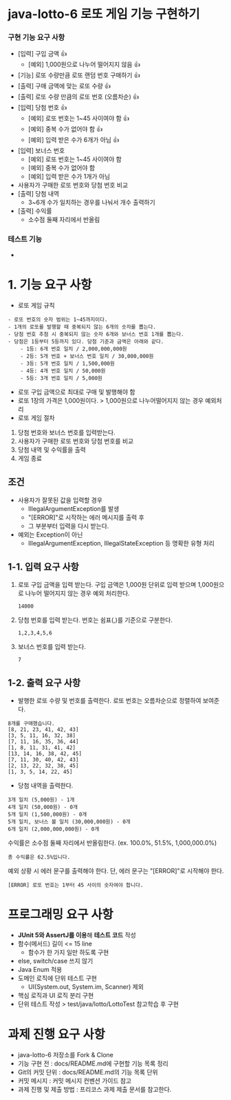 # java-lotto-6 로또 게임 기능 구현하기

### 구현 기능 요구 사항
- [입력] 구입 금액 :+1:
  - [예외] 1,000원으로 나누어 떨어지지 않음 :+1:
- [기능] 로또 수량만큼 로또 랜덤 번호 구매하기 :+1:
- [출력] 구매 금액에 맞는 로또 수량 :+1:
- [출력] 로또 수량 만큼의 로또 번호 (오름차순) :+1:
- [입력] 당첨 번호 :+1:
  - [예외] 로또 번호는 1~45 사이여야 함 :+1:
  - [예외] 중복 수가 없어야 함 :+1:
  - [예외] 입력 받은 수가 6개가 아님  :+1:
- [입력] 보너스 번호
  - [예외] 로또 번호는 1~45 사이여야 함
  - [예외] 중복 수가 없어야 함
  - [예외] 입력 받은 수가 1개가 아님
- 사용자가 구매한 로또 번호와 당첨 번호 비교
- [출력] 당첨 내역
  - 3~6개 수가 일치하는 경우를 나눠서 개수 출력하기
- [출력] 수익률
  - 소수점 둘째 자리에서 반올림

### 테스트 기능
- 


# 1. 기능 요구 사항
- 로또 게임 규칙
```
- 로또 번호의 숫자 범위는 1~45까지이다.
- 1개의 로또를 발행할 때 중복되지 않는 6개의 숫자를 뽑는다.
- 당첨 번호 추첨 시 중복되지 않는 숫자 6개와 보너스 번호 1개를 뽑는다.
- 당첨은 1등부터 5등까지 있다. 당첨 기준과 금액은 아래와 같다.
    - 1등: 6개 번호 일치 / 2,000,000,000원
    - 2등: 5개 번호 + 보너스 번호 일치 / 30,000,000원
    - 3등: 5개 번호 일치 / 1,500,000원
    - 4등: 4개 번호 일치 / 50,000원
    - 5등: 3개 번호 일치 / 5,000원
```
- 로또 구입 금액으로 최대로 구매 및 발행해야 함
- 로또 1장의 가격은 1,000원이다. > 1,000원으로 나누어떨어지지 않는 경우 예외처리
- 로또 게임 절차

1. 당첨 번호와 보너스 번호를 입력받는다. 
2. 사용자가 구매한 로또 번호와 당첨 번호를 비교
3. 당첨 내역 및 수익률을 출력
4. 게임 종료 

## 조건
- 사용자가 잘못된 값을 입력할 경우
  - IllegalArgumentException를 발생
  - "[ERROR]"로 시작하는 에러 메시지를 출력 후 
  - 그 부분부터 입력을 다시 받는다.
- 예외는 Exception이 아닌 
  - IllegalArgumentException, IllegalStateException 등 명확한 유형 처리

## 1-1. 입력 요구 사항
1. 로또 구입 금액을 입력 받는다. 구입 금액은 1,000원 단위로 입력 받으며 1,000원으로 나누어 떨어지지 않는 경우 예외 처리한다.

    ```14000```

2. 당첨 번호를 입력 받는다. 번호는 쉼표(,)를 기준으로 구분한다.

    ```1,2,3,4,5,6```
3. 보너스 번호를 입력 받는다.
   
    ```7```
## 1-2. 출력 요구 사항
- 발행한 로또 수량 및 번호를 출력한다. 로또 번호는 오름차순으로 정렬하여 보여준다.

```
8개를 구매했습니다.
[8, 21, 23, 41, 42, 43]
[3, 5, 11, 16, 32, 38]
[7, 11, 16, 35, 36, 44]
[1, 8, 11, 31, 41, 42]
[13, 14, 16, 38, 42, 45]
[7, 11, 30, 40, 42, 43]
[2, 13, 22, 32, 38, 45]
[1, 3, 5, 14, 22, 45]
```

- 당첨 내역을 출력한다.
```text
3개 일치 (5,000원) - 1개
4개 일치 (50,000원) - 0개
5개 일치 (1,500,000원) - 0개
5개 일치, 보너스 볼 일치 (30,000,000원) - 0개
6개 일치 (2,000,000,000원) - 0개
```


수익률은 소수점 둘째 자리에서 반올림한다. (ex. 100.0%, 51.5%, 1,000,000.0%)

```총 수익률은 62.5%입니다.```

예외 상황 시 에러 문구를 출력해야 한다. 단, 에러 문구는 "[ERROR]"로 시작해야 한다.

```[ERROR] 로또 번호는 1부터 45 사이의 숫자여야 합니다.```

# 프로그래밍 요구 사항 

- **JUnit 5와 AssertJ를 이용**해 **테스트 코드** 작성
- 함수(메서드) 길이 <= 15 line
  - 함수가 한 가지 일만 하도록 구현
- else, switch/case 쓰지 않기
- Java Enum 적용
- 도메인 로직에 단위 테스트 구현
  - UI(System.out, System.im, Scanner) 제외
- 핵심 로직과 UI 로직 분리 구현
- 단위 테스트 작성 > test/java/lotto/LottoTest 참고학습 후 구현

# 과제 진행 요구 사항
- java-lotto-6 저장소를 Fork & Clone
- 기능 구현 전 : docs/README.md에 구현할 기능 목록 정리
- Git의 커밋 단위 : docs/README.md의 기능 목록 단위
- 커밋 메시지 : 커밋 메시지 컨벤션 가이드 참고
- 과제 진행 및 제출 방법 : 프리코스 과제 제출 문서를 참고한다.